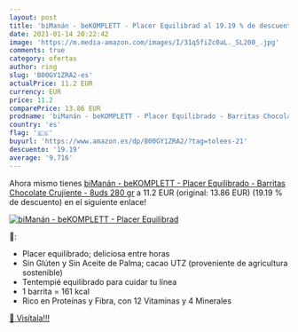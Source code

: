 ```yaml
---
layout: post
title: 'biManán - beKOMPLETT - Placer Equilibrad al 19.19 % de descuento'
date: 2021-01-14 20:22:42
image: 'https://m.media-amazon.com/images/I/31q5fiZc0aL._SL200_.jpg'
comments: true
category: ofertas
author: ring
slug: 'B00GY1ZRA2-es'
actualPrice: 11.2 EUR
currency: EUR
price: 11.2
comparePrice: 13.86 EUR
prodname: 'biManán - beKOMPLETT - Placer Equilibrado - Barritas Chocolate Crujiente - 8uds 280 gr'
country: 'es'
flag: '🇪🇸'
buyurl: 'https://www.amazon.es/dp/B00GY1ZRA2/?tag=tolees-21'
descuento: '19.19'
average: '9.716'
---
```


Ahora mismo tienes [biManán - beKOMPLETT - Placer Equilibrado - Barritas Chocolate Crujiente - 8uds 280 gr](https://www.amazon.es/dp/B00GY1ZRA2/?tag=tolees-21) a 11.2 EUR (original: 13.86 EUR) (19.19 %  de descuento) en el siguiente enlace!

[![biManán - beKOMPLETT - Placer Equilibrad](https://m.media-amazon.com/images/I/31q5fiZc0aL._SL200_.jpg)](https://www.amazon.es/dp/B00GY1ZRA2/?tag=tolees-21)

🔎:

- Placer equilibrado; deliciosa entre horas
- Sin Glúten y Sin Aceite de Palma; cacao UTZ (proveniente de agricultura sostenible)
- Tentempié equilibrado para cuidar tu línea
- 1 barrita = 161 kcal
- Rico en Proteínas y Fibra, con 12 Vitaminas y 4 Minerales

[🛒 Visítala!!!](https://www.amazon.es/dp/B00GY1ZRA2/?tag=tolees-21)
